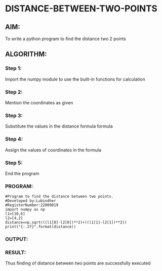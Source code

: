 # DISTANCE-BETWEEN-TWO-POINTS

## AIM:
To write a python program to find the distance two 2 points
## ALGORITHM:
### Step 1:
Import the numpy module to use the built-in functions for calculation
### Step 2:
Mention the coordinates as given
### Step 3:
Substitute the values in the distance formula formula
### Step 4:
Assign the values of coordinates in the formula
### Step 5:
End the program
### PROGRAM:
```
#Program to find the distance between two points.
#Developed by:Lubindher
#RegisterNumber:22009019
import numpy as np
l1=[10,6]
l2=[4,2]
distance=np.sqrt(((l1[0]-l2[0])**2)+((l1[1]-l2[1])**2))
print("{:.2f}".format(distance))

```
### OUTPUT:



### RESULT:

Thus finding of distance between two points are successfully executed
